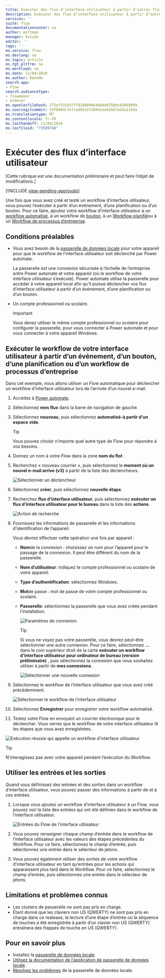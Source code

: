 ```yaml
---
title: Exécuter des flux d’interface utilisateur à partir d’autres flux | Microsoft Docs
description: Exécuter des flux d’interface utilisateur à partir d’autres flux
services: ''
suite: flow
documentationcenter: na
author: msftman
manager: kvivek
editor: ''
tags: ''
ms.service: flow
ms.devlang: na
ms.topic: article
ms.tgt_pltfrm: na
ms.workload: na
ms.date: 11/04/2019
ms.author: DeonHe
search.app:
- Flow
search.audienceType:
- flowmaker
- enduser
ms.openlocfilehash: 275ef331d37ff83d8890b4b6ddd750dc038dd099
ms.sourcegitcommit: 53f049dc7e7cad652e728941ee426b7ad2a116da
ms.translationtype: MT
ms.contentlocale: fr-FR
ms.lasthandoff: 11/04/2019
ms.locfileid: "73589748"
---
```

# <a name="run-ui-flows"></a>Exécuter des flux d’interface utilisateur

[Cette rubrique est une documentation préliminaire et peut faire l’objet de modifications.]

[!INCLUDE [view-pending-approvals](../includes/cc-rebrand.md)]

Une fois que vous avez créé et testé un workflow d’interface utilisateur, vous pouvez l’exécuter à partir d’un événement, d’une planification ou d’un bouton. Pour ce faire, ajoutez votre workflow d’interface utilisateur à un [workflow automatisé](../get-started-logic-flow.md), à un workflow de [bouton](../introduction-to-button-flows.md), à un [Workflow planifié](../run-scheduled-tasks.md)ou à un [Workflow de processus d’entreprise](../business-process-flows-overview.md).

## <a name="prerequisites"></a>Conditions préalables

- Vous avez besoin de la [passerelle de données locale](https://go.microsoft.com/fwlink/?LinkID=820580&clcid=0x409) pour votre appareil pour que le workflow de l’interface utilisateur soit déclenché par Power automate.
   
   La passerelle est une connexion sécurisée à l’échelle de l’entreprise entre Power automate et votre appareil (où le workflow de votre interface utilisateur s’exécute). Power automate utilise la passerelle pour accéder à votre appareil local afin qu’il puisse déclencher vos flux d’interface utilisateur à partir d’un événement, d’une planification ou d’un bouton.
- Un compte professionnel ou scolaire. 

   >[!IMPORTANT]
   >Vous devez utiliser le même compte professionnel ou scolaire pour configurer la passerelle, pour vous connecter à Power automate et pour vous connecter à votre appareil Windows.
   

## <a name="run-your-ui-flow-from-an-event-button-schedule-or-business-process-flow"></a>Exécuter le workflow de votre interface utilisateur à partir d’un événement, d’un bouton, d’une planification ou d’un workflow de processus d’entreprise

Dans cet exemple, nous allons utiliser un Flow automatique pour déclencher un workflow d’interface utilisateur lors de l’arrivée d’un nouvel e-mail.

1. Accédez à [Power automate](https://flow.microsoft.com/).
1. Sélectionnez **mes flux** dans la barre de navigation de gauche.
1. Sélectionnez **nouveau**, puis sélectionnez **automatisé-à partir d’un espace vide**.

   >[!TIP]
   >Vous pouvez choisir n’importe quel autre type de Flow pour répondre à vos besoins.

1. Donnez un nom à votre Flow dans la zone **nom du flot** .
1. Recherchez « nouveau courrier », puis sélectionnez le **moment où un nouvel e-mail arrive (v3)** à partir de la liste des déclencheurs. 
    
   ![Sélectionner un déclencheur](../media/run-ui-flow/2d4ec17d239169a46905cef1829fa3a1.png "Sélectionner un déclencheur")

1. Sélectionnez **créer**, puis sélectionnez **nouvelle étape**.

1. Recherchez **flux d’interface utilisateur**, puis sélectionnez **exécuter un flux d’interface utilisateur pour le bureau** dans la liste des **actions**. 

   ![Action de recherche](../media/run-ui-flow/search-action.png "Action de recherche")

1. Fournissez les informations de passerelle et les informations d’identification de l’appareil. 

   Vous devrez effectuer cette opération une fois par appareil :

    - **Nom**de la connexion : choisissez un nom pour l’appareil pour le passage de la connexion. Il peut être différent du nom de la passerelle.
    - **Nom d’utilisateur**: indiquez le compte professionnel ou scolaire de votre appareil.
    - **Type d’authentification**: sélectionnez Windows.
    - **Mot**de passe : mot de passe de votre compte professionnel ou scolaire.
    - **Passerelle**: sélectionnez la passerelle que vous avez créée pendant l’installation.

      ![Paramètres de connexion](../media/run-ui-flow/connection-settings.png "Paramètres de connexion")

      >[!TIP]
      >Si vous ne voyez pas votre passerelle, vous devrez peut-être sélectionner une autre connexion. Pour ce faire, sélectionnez **...** dans le coin supérieur droit de la carte **exécuter un workflow d’interface utilisateur pour ordinateur de bureau (version préliminaire)** , puis sélectionnez la connexion que vous souhaitez utiliser à partir de **mes connexions**.

      ![Sélectionner une nouvelle connexion](../media/run-ui-flow/select-new-connection.png "Sélectionner une nouvelle connexion")

1. Sélectionnez le workflow de l’interface utilisateur que vous avez créé précédemment.

   ![Sélectionner le workflow de l’interface utilisateur](../media/run-ui-flow/select-ui-flow.png "Sélectionner le workflow de l’interface utilisateur")

1. Sélectionnez **Enregistrer** pour enregistrer votre workflow automatisé.

1. Testez votre Flow en envoyant un courrier électronique pour le déclencher. Vous verrez que le workflow de votre interface utilisateur lit les étapes que vous avez enregistrées. 

![Exécution réussie qui appelle un workflow d’interface utilisateur](../media/run-ui-flow/successful-run.png "Exécution réussie qui appelle un workflow d’interface utilisateur")

>[!TIP]
>N’interagissez pas avec votre appareil pendant l’exécution du Workflow.

## <a name="use-inputs-and-outputs"></a>Utiliser les entrées et les sorties

Quand vous définissez des entrées et des sorties dans un workflow d’interface utilisateur, vous pouvez passer des informations à partir de et à ces entrées.

1. Lorsque vous ajoutez un workflow d’interface utilisateur à un Flow, vous pouvez voir la liste des entrées qui ont été définies dans le workflow de l’interface utilisateur.

   ![Entrées du Flow de l’interface utilisateur](../media/run-ui-flow/inputs.png "Entrées du Flow de l’interface utilisateur")

1. Vous pouvez renseigner chaque champ d’entrée dans le workflow de l’interface utilisateur avec les valeurs des étapes précédentes du Workflow. Pour ce faire, sélectionnez le champ d’entrée, puis sélectionnez une entrée dans le sélecteur de jetons.


1. Vous pouvez également utiliser des sorties de votre workflow d’interface utilisateur en tant qu’entrées pour les actions qui apparaissent plus tard dans le Workflow. Pour ce faire, sélectionnez le champ d’entrée, puis sélectionnez une entrée dans le sélecteur de jetons.

## <a name="limitations-and-known-issues"></a>Limitations et problèmes connus

- Les clusters de passerelle ne sont pas pris en charge.
- Étant donné que les claviers non US (QWERTY) ne sont pas pris en charge dans ce realease, la lecture d’une étape d’entrée où la séquence de touches a été enregistrée à partir d’un clavier non US (QWERTY) entraînera des frappes de touche en US (QWERTY).

## <a name="learn-more"></a>Pour en savoir plus

 - Installez la [passerelle de données locale](https://docs.microsoft.com/data-integration/gateway/service-gateway-app).
 - [Utilisez la documentation de l’application de passerelle de données locale](https://docs.microsoft.com/flow/gateway-manage) .
 - [Résolvez les problèmes](https://docs.microsoft.com/data-integration/gateway/service-gateway-tshoot) de la passerelle de données locale.
